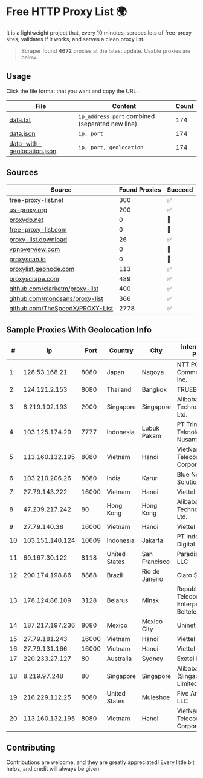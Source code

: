 
# Free HTTP Proxy List 🌍

It is a lightweight project that, every 10 minutes, scrapes lots of free-proxy sites, validates if it works, and serves a clean proxy list.


> Scraper found **4672** proxies at the latest update. Usable proxies are below.

## Usage

Click the file format that you want and copy the URL.


|File|Content|Count|
|----|-------|-----|
|[data.txt](https://raw.githubusercontent.com/themiralay/Proxy-List-World/master/data.txt)|`ip_address:port` combined (seperated new line)|174|
|[data.json](https://raw.githubusercontent.com/themiralay/Proxy-List-World/master/data.json)|`ip, port`|174|
|[data-with-geolocation.json](https://raw.githubusercontent.com/themiralay/Proxy-List-World/master/data-with-geolocation.json)|`ip, port, geolocation`|174|

## Sources

|Source|Found Proxies|Succeed|
|------|-------------|-------|
|[free-proxy-list.net](https://free-proxy-list.net)|300|✅|
|[us-proxy.org](https://www.us-proxy.org)|200|✅|
|[proxydb.net](http://proxydb.net)|0|🚫|
|[free-proxy-list.com](https://free-proxy-list.com/?page=&port=&type%5B%5D=http&type%5B%5D=https&up_time=0&search=Search)|0|🚫|
|[proxy-list.download](https://www.proxy-list.download/HTTP)|26|✅|
|[vpnoverview.com](https://vpnoverview.com/privacy/anonymous-browsing/free-proxy-servers)|0|🚫|
|[proxyscan.io](https://www.proxyscan.io)|0|🚫|
|[proxylist.geonode.com](https://proxylist.geonode.com/api/proxy-list?limit=300&page=1&sort_by=lastChecked&sort_type=desc&protocols=http,https)|113|✅|
|[proxyscrape.com](https://api.proxyscrape.com/v2/?request=displayproxies&protocol=http&timeout=10000&country=all&ssl=all&anonymity=all)|489|✅|
|[github.com/clarketm/proxy-list](https://raw.githubusercontent.com/clarketm/proxy-list/master/proxy-list-raw.txt)|400|✅|
|[github.com/monosans/proxy-list](https://raw.githubusercontent.com/monosans/proxy-list/main/proxies/http.txt)|366|✅|
|[github.com/TheSpeedX/PROXY-List](https://raw.githubusercontent.com/TheSpeedX/PROXY-List/master/http.txt)|2778|✅|


## Sample Proxies With Geolocation Info

|#|Ip|Port|Country|City|Internet Service Provider|
|-|--|----|-------|----|-------------------------|
|1|128.53.168.21|8080|Japan|Nagoya|NTT PC Communications, Inc.|
|2|124.121.2.153|8080|Thailand|Bangkok|TRUEBB|
|3|8.219.102.193|2000|Singapore|Singapore|Alibaba (US) Technology Co., Ltd.|
|4|103.125.174.29|7777|Indonesia|Lubuk Pakam|PT Trinity Teknologi Nusantara|
|5|113.160.132.195|8080|Vietnam|Hanoi|VietNam Post and Telecom Corporation|
|6|103.210.206.26|8080|India|Karur|Blue Net It Solutions Pvt Ltd|
|7|27.79.143.222|16000|Vietnam|Hanoi|Viettel Corporation|
|8|47.239.217.242|80|Hong Kong|Hong Kong|Alibaba (US) Technology Co., Ltd.|
|9|27.79.140.38|16000|Vietnam|Hanoi|Viettel Corporation|
|10|103.151.140.124|10609|Indonesia|Jakarta|PT Indotechno Digital Komputasi|
|11|69.167.30.122|8118|United States|San Francisco|Paradise Networks LLC|
|12|200.174.198.86|8888|Brazil|Rio de Janeiro|Claro S.A|
|13|178.124.86.109|3128|Belarus|Minsk|Republican Unitary Telecommunication Enterprise Beltelecom|
|14|187.217.197.236|8080|Mexico|Mexico City|Uninet S.A. de C.V.|
|15|27.79.181.243|16000|Vietnam|Hanoi|Viettel Corporation|
|16|27.79.131.166|16000|Vietnam|Hanoi|Viettel Corporation|
|17|220.233.27.127|80|Australia|Sydney|Exetel Pty Ltd|
|18|8.219.97.248|80|Singapore|Singapore|Alibaba Cloud (Singapore) Private Limited|
|19|216.229.112.25|8080|United States|Muleshoe|Five Area Systems, LLC|
|20|113.160.132.195|8080|Vietnam|Hanoi|VietNam Post and Telecom Corporation|



## Contributing

Contributions are welcome, and they are greatly appreciated! Every
little bit helps, and credit will always be given.

